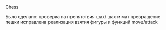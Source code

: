 Chess


Было сделано:
проверка на препятствия
шах/ шах и мат
превращение пешки
исправлена реализация взятия фигуры и функций move/attack
